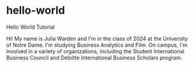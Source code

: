 # hello-world
Hello World Tutorial

Hi! My name is Julia Warden and I'm in the class of 2024 at the University of Notre Dame. I'm studying Business Analytics and Film. On campus, I'm involved in a variety of organizations, including the Student International Business Council and Deloitte International Business Scholars program.

